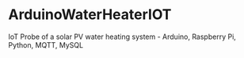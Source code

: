 # ArduinoWaterHeaterIOT
IoT Probe of a solar PV water heating system - Arduino, Raspberry Pi, Python, MQTT, MySQL
